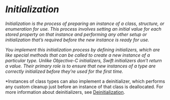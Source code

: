 # *Initialization*

*Initialization is the process of preparing an instance of a class, structure, or enumeration for use. This process involves setting an initial value for each stored property on that instance and performing any other setup or initialization that’s required before the new instance is ready for use.*

*You implement this initialization process by defining initializers, which are like special methods that can be called to create a new instance of a particular type. Unlike Objective-C initializers, Swift initializers don’t return a value. Their primary role is to ensure that new instances of a type are correctly initialized before they’re used for the first time.*

*Instances of class types can also implement a deinitializer, which performs any custom cleanup just before an instance of that class is deallocated. For more information about deinitializers, see [Deinitialization](https://docs.swift.org/swift-book/LanguageGuide/Deinitializat*ion.html).
